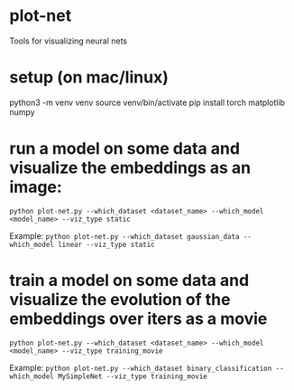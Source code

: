 # plot-net
Tools for visualizing neural nets

# setup (on mac/linux)
python3 -m venv venv
source venv/bin/activate
pip install torch matplotlib numpy

# run a model on some data and visualize the embeddings as an image:
`python plot-net.py --which_dataset <dataset_name> --which_model <model_name> --viz_type static`

Example:
`python plot-net.py --which_dataset gaussian_data --which_model linear --viz_type static`


# train a model on some data and visualize the evolution of the embeddings over iters as a movie
`python plot-net.py --which_dataset <dataset_name> --which_model <model_name> --viz_type training_movie`

Example:
`python plot-net.py --which_dataset binary_classification --which_model MySimpleNet --viz_type training_movie`